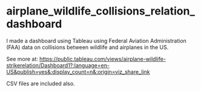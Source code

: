 # airplane_wildlife_collisions_relation_dashboard

I made a dashboard using Tableau using Federal Aviation Administration (FAA) data on collisions between wildlife and airplanes in the US.

See more at: https://public.tableau.com/views/airplane-wildlife-strikerelation/Dashboard1?:language=en-US&publish=yes&:display_count=n&:origin=viz_share_link

CSV files are included also. 
